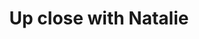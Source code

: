 ---
layout: item
raw_url: https://prdwebappstorage.blob.core.windows.net/kansaspattons/images/gallery-2009-10-28/photo00552.jpg
thumb_url: https://prdwebappstorage.blob.core.windows.net/kansaspattons/images/gallery-2009-10-28/thumb_photo00552.jpg
post: blog/2009-10-28-cpls-kindergarten-trip.md
index: 7
title: Up close with Natalie
---